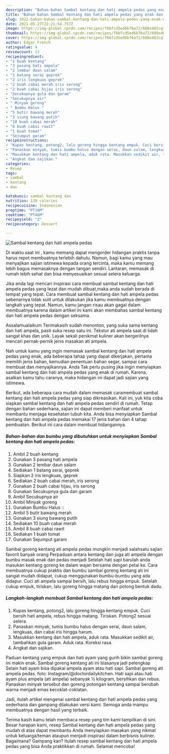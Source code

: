 ```yaml
---
description: "Bahan-bahan Sambal kentang dan hati ampela pedas yang enak dan Mudah Dibuat"
title: "Bahan-bahan Sambal kentang dan hati ampela pedas yang enak dan Mudah Dibuat"
slug: 1022-bahan-bahan-sambal-kentang-dan-hati-ampela-pedas-yang-enak-dan-mudah-dibuat
date: 2021-05-27T22:21:54.757Z
image: https://img-global.cpcdn.com/recipes/f6bfcd5ed6b76a72/680x482cq70/sambal-kentang-dan-hati-ampela-pedas-foto-resep-utama.jpg
thumbnail: https://img-global.cpcdn.com/recipes/f6bfcd5ed6b76a72/680x482cq70/sambal-kentang-dan-hati-ampela-pedas-foto-resep-utama.jpg
cover: https://img-global.cpcdn.com/recipes/f6bfcd5ed6b76a72/680x482cq70/sambal-kentang-dan-hati-ampela-pedas-foto-resep-utama.jpg
author: Edgar French
ratingvalue: 4
reviewcount: 13
recipeingredient:
- "2 buah kentang"
- "3 pasang hati ampela"
- "2 lembar daun salam"
- "1 batang serai geprek"
- "2 iris lengkuas geprek"
- "2 buah cabai merah iris serong"
- "2 buah cabai hijau iris serong"
- "Secukupnya gula dan garam"
- "Secukupnya air"
- " Minyak goreng"
- " Bumbu Halus "
- "5 butir bawang merah"
- "3 siung bawang putih"
- "10 buah cabai merah"
- "8 buah cabai rawit"
- "1 buah tomat"
- "Sejumput garam"
recipeinstructions:
- "Kupas kentang, potong2, lalu goreng hingga kentang empuk. Cuci bersih hati ampela, rebus hingga matang. Tiriskan. Potong2 sesuai selera."
- "Panaskan minyak, tumis bumbu halus dengan serai, daun salam, lengkuas, dan cabai iris hingga harum."
- "Masukkan kentang dan hati ampela, aduk rata. Masukkan sedikit air, tambahkan gula garam. Aduk rata. Koreksi rasa."
- "Angkat dan sajikan."
categories:
- Resep
tags:
- sambal
- kentang
- dan

katakunci: sambal kentang dan 
nutrition: 139 calories
recipecuisine: Indonesian
preptime: "PT16M"
cooktime: "PT46M"
recipeyield: "2"
recipecategory: Dessert

---
```



![Sambal kentang dan hati ampela pedas](https://img-global.cpcdn.com/recipes/f6bfcd5ed6b76a72/680x482cq70/sambal-kentang-dan-hati-ampela-pedas-foto-resep-utama.jpg)

Di waktu  saat ini , kamu memang dapat mengorder hidangan praktis tanpa harus repot membuatnya terlebih dahulu. Namun, bagi kamu yang mau menyajikan sajian istimewa kepada orang tercinta, maka kamu memang lebih bagus memasaknya dengan tangan sendiri. Lantaran, memasak di rumah lebih sehat dan bisa menyesuaikan sesuai selera keluarga.

Jika anda lagi mencari inspirasi cara membuat sambal kentang dan hati ampela pedas yang lezat dan mudah dibuat,maka anda sudah berada di tempat yang tepat. Cara membuat sambal kentang dan hati ampela pedas  sebenarnya tidak sulit untuk dilakukan jika kamu membuatnya dengan langkah yang tepat. Namun, kamu jangan risau akan gagal dalam membuatnya 
karena dalam artikel ini kami akan membahas sambal kentang dan hati ampela pedas dengan seksama.  

Assalamualaikum Terimakasih sudah menonton, yang suka sama kentang dan hati ampela, pasti suka resep satu ini. Tekstur ati ampela saat di lidah sangat khas dan unik. Layak sekali penikmat kuliner akan bergerilnya mencari pernak-pernik jenis masakan ati ampela.

Nah untuk kamu yang ingin memasak sambal kentang dan hati ampela pedas yang enak, ada beberapa tahap yang dapat dikerjakan, pertama memilih jenis bahan, kemudian penentuan bahan segar, sampai cara membuat dan menyajikannya. Anda Tak perlu pusing jika ingin menyiapkan sambal kentang dan hati ampela pedas yang enak di rumah. Karena, asalkan kamu  tahu caranya, maka hidangan ini dapat jadi sajian yang istimewa.

Berikut, ada beberapa cara mudah dalam memasak caramembuat sambal kentang dan hati ampela pedas yang siap dikreasikan. Kali ini, yuk kita coba siapkan sambal kentang dan hati ampela pedas sendiri di rumah. Tetap dengan bahan sederhana, sajian ini dapat memberi manfaat untuk membantu menjaga kesehatan tubuh kita. Anda bisa menyiapkan Sambal kentang dan hati ampela pedas memakai 17 jenis bahan dan 4 tahap pembuatan. Berikut ini cara dalam membuat hidangannya.

<!--inarticleads1-->

##### Bahan-bahan dan bumbu yang dibutuhkan untuk menyiapkan Sambal kentang dan hati ampela pedas:

1. Ambil 2 buah kentang
1. Gunakan 3 pasang hati ampela
1. Gunakan 2 lembar daun salam
1. Sediakan 1 batang serai, geprek
1. Siapkan 2 iris lengkuas, geprek
1. Sediakan 2 buah cabai merah, iris serong
1. Gunakan 2 buah cabai hijau, iris serong
1. Gunakan Secukupnya gula dan garam
1. Ambil Secukupnya air
1. Ambil  Minyak goreng
1. Gunakan  Bumbu Halus ::
1. Ambil 5 butir bawang merah
1. Gunakan 3 siung bawang putih
1. Sediakan 10 buah cabai merah
1. Ambil 8 buah cabai rawit
1. Sediakan 1 buah tomat
1. Gunakan Sejumput garam


Sambal goreng kentang ati ampela pedas mungkin menjadi salahsatu sajian favorit banyak orang Perpaduan antara kentang dan juga ati ampela dengan bumbu masak enak dan pedas menjadi Setelah hati sapi barulah anda masukan kentang goreng ke dalam wajan bersama dengan petai ke. Cara membuatnya cukup praktis dan bumbu sambal goreng kentang ati ini sangat mudah didapat, cukup menggunakan bumbu-bumbu yang ada didapur. Cuci ati ampela sampai bersih, lalu rebus hingga empuk. Setelah cukup empuk, tiriskan, lalu goreng hingga matang dan potong bentuk dadu. 

<!--inarticleads2-->

##### Langkah-langkah membuat Sambal kentang dan hati ampela pedas:

1. Kupas kentang, potong2, lalu goreng hingga kentang empuk. Cuci bersih hati ampela, rebus hingga matang. Tiriskan. Potong2 sesuai selera.
1. Panaskan minyak, tumis bumbu halus dengan serai, daun salam, lengkuas, dan cabai iris hingga harum.
1. Masukkan kentang dan hati ampela, aduk rata. Masukkan sedikit air, tambahkan gula garam. Aduk rata. Koreksi rasa.
1. Angkat dan sajikan.


Paduan kentang yang empuk dan hati ayam yang gurih bikin sambal goreng ini makin enak. Sambal goreng kentang ati ini biasanya jadi pelengkap Selain hati ayam bisa dipakai ampela ayam atau hati sapi. Sambal goreng ati ampela pedas. foto: Instagram/@doctordailykitchen. Hati sapi atau hati ayam plus ampela (ati ampela) sebanyak ½ kilogram, bersihkan dan rebus. Panaskan minyak tersebut dan goreng potongan kentang sampai berubah warna menjadi emas kecoklat-coklatan. 

Jadi, itulah artikel mengenai  sambal kentang dan hati ampela pedas  yang sederhana dan gampang dilakukan versi kami. Semoga anda mampu membuatnya dengan hasil yang terbaik. 

Terima kasih kamu telah membaca resep yang tim kami tampilkan di sini. Besar harapan kami, resep  Sambal kentang dan hati ampela pedas yang mudah di atas dapat membantu Anda menyiapkan masakan yang nikmat untuk keluarga/teman ataupun menjadi inspirasi dalam berbisnis kuliner. Bagaimana? Gampang kan? Itulah resep sambal kentang dan hati ampela pedas yang bisa Anda praktikkan di rumah. Selamat mencoba!

